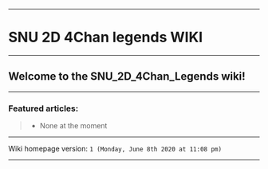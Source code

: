 ***

# SNU 2D 4Chan legends WIKI

***

## Welcome to the SNU_2D_4Chan_Legends wiki!

***

### Featured articles:

> * None at the moment

***

Wiki homepage version: `1 (Monday, June 8th 2020 at 11:08 pm)`

***
